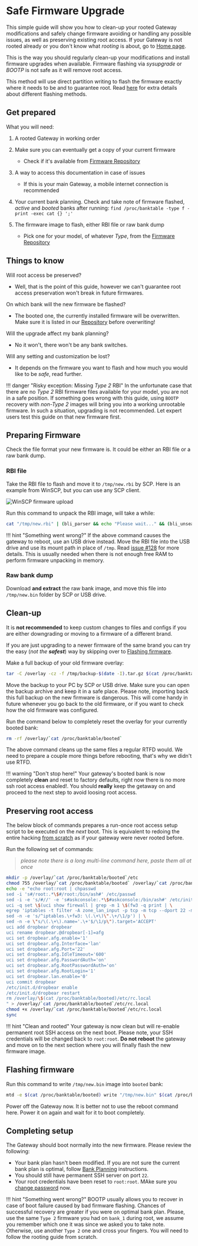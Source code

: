 # Safe Firmware Upgrade

This simple guide will show you how to clean-up your rooted Gateway modifications and safely change firmware avoiding or handling any possible issues, as well as preserving existing root access. If your Gateway is not rooted already or you don't know what *rooting* is about, go to [Home page](../).

This is the way you should regularly clean-up your modifications and install firmware upgrades when available. Firmware flashing via *sysupgrade* or *BOOTP* is not safe as it will remove root access.

This method will use direct partition writing to flash the firmware exactly where it needs to be and to guarantee root. Read [here](../Resources/#different-methods-of-flashing-firmwares) for extra details about different flashing methods.

## Get prepared

What you will need:

1. A rooted Gateway in working order

2. Make sure you can eventually get a copy of your current firmware
    - Check if it's available from [Firmware Repository](../Repository/)

3. A way to access this documentation in case of issues
    - If this is your main Gateway, a mobile internet connection is recommended

4. Your current bank planning. Check and take note of firmware flashed, *active* and *booted* banks after running:
`find /proc/banktable -type f -print -exec cat {} ';'`

5. The firmware image to flash, either RBI file or raw bank dump
    - Pick one for your model, of whatever *Type*, from the [Firmware Repository](../Repository/)

## Things to know

Will root access be preserved?
  - Well, that is the point of this guide, however we can't guarantee root access preservation won't break in future firmwares.

On which bank will the new firmware be flashed?
  - The booted one, the currently installed firmware will be overwritten. Make sure it is listed in our [Repository](../Repository/) before overwriting!

Will the upgrade affect my bank planning?
  - No it won't, there won't be any bank switches.

Will any setting and customization be lost?
  - It depends on the firmware you want to flash and how much you would like to be *safe*, read further.

!!! danger "Risky exception: Missing *Type 2* RBI"
    In the unfortunate case that there are no *Type 2* RBI firmware files available for your model, you are not in a safe position. If something goes wrong with this guide, using `BOOTP` recovery with *non-Type  2* images will bring you into a working unrootable firmware. In such a situation, upgrading is not recommended. Let expert users test this guide on that new firmware first.

## Preparing Firmware

Check the file format your new firmware is. It could be either an RBI file or a raw bank dump.

### RBI file

Take the RBI file to flash and move it to `/tmp/new.rbi` by SCP. Here is an example from WinSCP, but you can use any SCP client.

![WinSCP firmware upload](../images/winscp_upload.png)

Run this command to unpack the RBI image, will take a while:

```bash
cat "/tmp/new.rbi" | (bli_parser && echo "Please wait..." && (bli_unseal | dd bs=4 skip=1 seek=1 of="/tmp/new.bin"))
```

!!! hint "Something went wrong?"
    If the above command causes the gateway to reboot, use an USB drive instead. Move the RBI file into the USB drive and use its mount path in place of `/tmp`. Read [issue #128](https://github.com/hack-technicolor/hack-technicolor/issues/128) for more details. This is usually needed when there is not enough free RAM to perform firmware unpacking in memory.

### Raw bank dump

Download **and extract** the raw bank image, and move this file into `/tmp/new.bin` folder by SCP or USB drive.

## Clean-up

It is **not recommended** to keep custom changes to files and configs if you are either downgrading or moving to a firmware of a different brand.

If you are just upgrading to a newer firmware of the same brand you can try the easy (*not the **safest***) way by skipping over to [Flashing firmware](#flashing-firmware).

Make a full backup of your old firmware overlay:

```bash
tar -C /overlay -cz -f /tmp/backup-$(date -I).tar.gz $(cat /proc/banktable/booted)
```

Move the backup to your PC by SCP or USB drive. Make sure you can open the backup archive and keep it in a safe place.
Please note, importing back this full backup on the new firmware is dangerous. This will come handy in future whenever you go back to the old firmware, or if you want to check how the old firmware was configured.

Run the command below to completely reset the overlay for your currently booted bank:

```bash
rm -rf /overlay/`cat /proc/banktable/booted`
```

The above command cleans up the same files a regular RTFD would. We need to prepare a couple more things before rebooting, that's why we didn't use RTFD.

!!! warning "Don't stop here!"
    Your gateway's booted bank is now completely **clean** and reset to factory defaults, right now there is no more ssh root access enabled!. You should **really** keep the getaway on and proceed to the next step to avoid loosing root access.

## Preserving root access

The below block of commands prepares a run-once root access setup script to be executed on the *next* boot. This is equivalent to redoing the entire hacking [from scratch](../) as if your gateway were never rooted before.

Run the following set of commands:

> *please note there is a long multi-line command here, paste them all at once*

```bash
mkdir -p /overlay/`cat /proc/banktable/booted`/etc
chmod 755 /overlay/`cat /proc/banktable/booted` /overlay/`cat /proc/banktable/booted`/etc
echo -e "echo root:root | chpasswd
sed -i 's#/root:.*\$#/root:/bin/ash#' /etc/passwd
sed -i -e 's/#//' -e 's#askconsole:.*\$#askconsole:/bin/ash#' /etc/inittab
uci -q set \$(uci show firewall | grep -m 1 \$(fw3 -q print | \
egrep 'iptables -t filter -A zone_lan_input -p tcp -m tcp --dport 22 -m comment --comment \"!fw3: .+\" -j DROP' | \
sed -n -e 's/^iptables.\+fw3: \(.\+\)\".\+/\1/p') | \
sed -n -e \"s/\(.\+\).name='.\+'$/\1/p\").target='ACCEPT'
uci add dropbear dropbear
uci rename dropbear.@dropbear[-1]=afg
uci set dropbear.afg.enable='1'
uci set dropbear.afg.Interface='lan'
uci set dropbear.afg.Port='22'
uci set dropbear.afg.IdleTimeout='600'
uci set dropbear.afg.PasswordAuth='on'
uci set dropbear.afg.RootPasswordAuth='on'
uci set dropbear.afg.RootLogin='1'
uci set dropbear.lan.enable='0'
uci commit dropbear
/etc/init.d/dropbear enable
/etc/init.d/dropbear restart
rm /overlay/\$(cat /proc/banktable/booted)/etc/rc.local
" > /overlay/`cat /proc/banktable/booted`/etc/rc.local
chmod +x /overlay/`cat /proc/banktable/booted`/etc/rc.local
sync

```

!!! hint "Clean and rooted"
    Your gateway is now clean but will re-enable permanent root SSH access on the next boot. Please note, your SSH credentials will be changed back to `root:root`. **Do not reboot** the gateway and move on to the next section where you will finally flash the new firmware image.

## Flashing firmware

Run this command to write `/tmp/new.bin` image into `booted` bank:

```bash
mtd -e $(cat /proc/banktable/booted) write "/tmp/new.bin" $(cat /proc/banktable/booted)
```

Power off the Gateway now. It is better not to use the reboot command here. Power it on again and wait for it to boot completely.

## Completing setup

The Gateway should boot normally into the new firmware. Please review the following:

- Your bank plan hasn't been modified. If you are not sure the current bank plan is optimal, follow [Bank Planning](../Hacking/PostRoot/#bank-planning) instructions.
- You should still have permanent SSH server on port `22`.
- Your root credentials have been reset to `root:root`. MAke sure you [change password](../Hacking/PostRoot/#change-the-root-password) now.

!!! hint "Something went wrong?"
    BOOTP usually allows you to recover in case of boot failure caused by bad firmware flashing. Chances of successful recovery are greater if you were on optimal bank plan. Please, use the same `Type 2` firmware you had on `bank_1` during root, we assume you remember which one it was since we asked you to take note. Otherwise, use another `Type 2` one and cross your fingers. You will need to follow the rooting guide from scratch.

